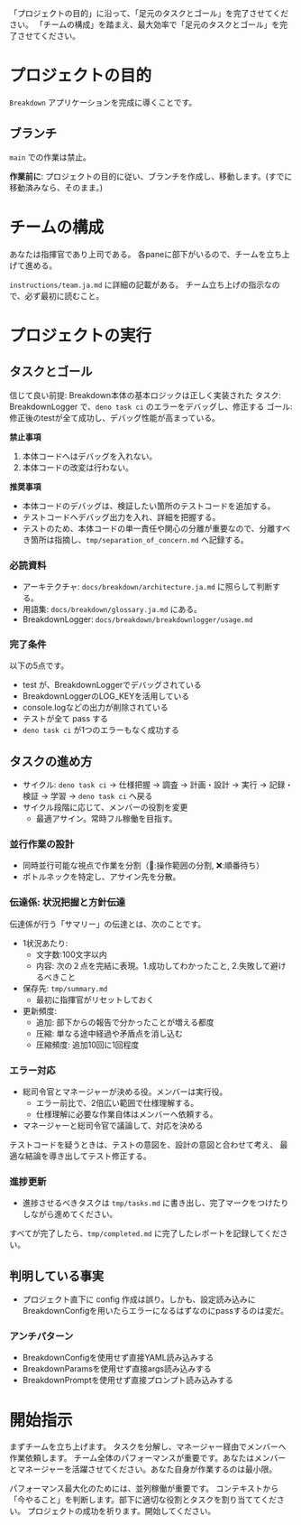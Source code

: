 「プロジェクトの目的」に沿って、「足元のタスクとゴール」を完了させてください。
「チームの構成」を踏まえ、最大効率で「足元のタスクとゴール」を完了させてください。

# プロジェクトの目的

`Breakdown` アプリケーションを完成に導くことです。

## ブランチ

`main` での作業は禁止。

**作業前に**: 
プロジェクトの目的に従い、ブランチを作成し、移動します。(すでに移動済みなら、そのまま。)

# チームの構成
あなたは指揮官であり上司である。
各paneに部下がいるので、チームを立ち上げて進める。

`instructions/team.ja.md` に詳細の記載がある。
チーム立ち上げの指示なので、必ず最初に読むこと。

# プロジェクトの実行

## タスクとゴール

信じて良い前提: Breakdown本体の基本ロジックは正しく実装された
タスク: BreakdownLogger で、`deno task ci` のエラーをデバッグし、修正する
ゴール: 修正後のtestが全て成功し、デバッグ性能が高まっている。

**禁止事項**
1. 本体コードへはデバッグを入れない。
2. 本体コードの改変は行わない。

**推奨事項**
- 本体コードのデバッグは、検証したい箇所のテストコードを追加する。
- テストコードへデバッグ出力を入れ、詳細を把握する。
- テストのため、本体コードの単一責任や関心の分離が重要なので、分離すべき箇所は指摘し、`tmp/separation_of_concern.md` へ記録する。

### 必読資料

- アーキテクチャ: `docs/breakdown/architecture.ja.md` に照らして判断する。
- 用語集: `docs/breakdown/glossary.ja.md` にある。
- BreakdownLogger: `docs/breakdown/breakdownlogger/usage.md`

### 完了条件

以下の5点です。

- test が、BreakdownLoggerでデバッグされている
- BreakdownLoggerのLOG_KEYを活用している
- console.logなどの出力が削除されている
- テストが全て pass する
- `deno task ci` が1つのエラーもなく成功する

## タスクの進め方

- サイクル: `deno task ci` → 仕様把握 → 調査 → 計画・設計 → 実行 → 記録・検証 → 学習 → `deno task ci` へ戻る
- サイクル段階に応じて、メンバーの役割を変更
  - 最適アサイン。常時フル稼働を目指す。

### 並行作業の設計
- 同時並行可能な視点で作業を分割（🙆:操作範囲の分割, ❌:順番待ち）
- ボトルネックを特定し、アサイン先を分散。

### 伝達係: 状況把握と方針伝達
伝達係が行う「サマリー」の伝達とは、次のことです。

- 1状況あたり:
  - 文字数:100文字以内
  - 内容: 次の２点を完結に表現。1.成功してわかったこと, 2.失敗して避けるべきこと
- 保存先: `tmp/summary.md`
  - 最初に指揮官がリセットしておく
- 更新頻度: 
  - 追加: 部下からの報告で分かったことが増える都度
  - 圧縮: 単なる途中経過や矛盾点を消し込む
  - 圧縮頻度: 追加10回に1回程度


### エラー対応

- 総司令官とマネージャーが決める役。メンバーは実行役。
  - エラー前比で、2倍広い範囲で仕様理解する。
  - 仕様理解に必要な作業自体はメンバーへ依頼する。
- マネージャーと総司令官で議論して、対応を決める

テストコードを疑うときは、テストの意図を、設計の意図と合わせて考え、
最適な結論を導き出してテスト修正する。

### 進捗更新

- 進捗させるべきタスクは `tmp/tasks.md` に書き出し、完了マークをつけたりしながら進めてください。

すべてが完了したら、`tmp/completed.md` に完了したレポートを記録してください。

## 判明している事実
- プロジェクト直下に config 作成は誤り。しかも、設定読み込みにBreakdownConfigを用いたらエラーになるはずなのにpassするのは変だ。

### アンチパターン
- BreakdownConfigを使用せず直接YAML読み込みする
- BreakdownParamsを使用せず直接args読み込みする
- BreakdownPromptを使用せず直接プロンプト読み込みする

# 開始指示

まずチームを立ち上げます。
タスクを分解し、マネージャー経由でメンバーへ作業依頼します。
チーム全体のパフォーマンスが重要です。あなたはメンバーとマネージャーを活躍させてください。あなた自身が作業するのは最小限。

パフォーマンス最大化のためには、並列稼働が重要です。
コンテキストから「今やること」を判断します。部下に適切な役割とタスクを割り当ててください。
プロジェクトの成功を祈ります。開始してください。
